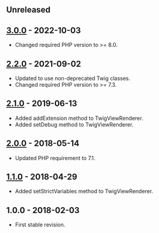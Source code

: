 ## Unreleased

## [3.0.0] - 2022-10-03
- Changed required PHP version to >= 8.0.

## [2.2.0] - 2021-09-02
- Updated to use non-deprecated Twig classes.
- Changed required PHP version to >= 7.3.

## [2.1.0] - 2019-06-13
- Added addExtension method to TwigViewRenderer.
- Added setDebug method to TwigViewRenderer.

## [2.0.0] - 2018-05-14
- Updated PHP requirement to 7.1.

## [1.1.0] - 2018-04-29
- Added setStrictVariables method to TwigViewRenderer.

## 1.0.0 - 2018-02-03
- First stable revision.

[3.0.0]: https://github.com/themichaelhall/bluemvc-twig/compare/v2.2.0...v3.0.0
[2.2.0]: https://github.com/themichaelhall/bluemvc-twig/compare/v2.1.0...v2.2.0
[2.1.0]: https://github.com/themichaelhall/bluemvc-twig/compare/v2.0.0...v2.1.0
[2.0.0]: https://github.com/themichaelhall/bluemvc-twig/compare/v1.1.0...v2.0.0
[1.1.0]: https://github.com/themichaelhall/bluemvc-twig/compare/v1.0.0...v1.1.0
